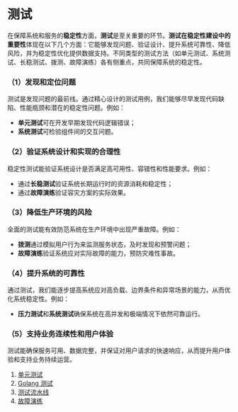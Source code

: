 # 测试

在保障系统和服务的**稳定性**方面，**测试**是至关重要的环节。**测试在稳定性建设中的重要性**体现在以下几个方面：它能够发现问题、验证设计、提升系统可靠性、降低风险，并为稳定性优化提供数据支持。不同类型的测试方法（如单元测试、系统测试、长稳测试、拨测、故障演练）各有侧重点，共同保障系统的稳定性。

### （1）**发现和定位问题**

测试是发现问题的最前线。通过精心设计的测试用例，我们能够尽早发现代码缺陷、性能瓶颈和潜在的稳定性问题。例如：

- **单元测试**可在开发早期发现代码逻辑错误；
- **系统测试**可检验组件间的交互问题。

### （2）**验证系统设计和实现的合理性**

稳定性测试能验证系统设计是否满足高可用性、容错性和性能要求。例如：

- 通过**长稳测试**验证系统长期运行时的资源消耗和稳定性；
- 通过**故障演练**验证容灾方案的实际效果。

### （3）**降低生产环境的风险**

全面的测试能有效防范系统在生产环境中出现严重故障。例如：

- **拨测**通过模拟用户行为来监测服务状态，及时发现和预警问题；
- **故障演练**验证系统应对实际故障的能力，预防灾难性事故。

### （4）**提升系统的可靠性**

通过测试，我们能逐步提高系统应对高负载、边界条件和异常场景的能力，从而优化系统稳定性。例如：

- **压力测试**和**系统测试**确保系统在高并发和极端情况下依然可靠运行。

### （5）**支持业务连续性和用户体验**

测试能确保服务可用、数据完整，并保证对用户请求的快速响应，从而提升用户体验和支持业务持续运营。



1. [单元测试](单元测试.md)
2. [Golang 测试](golang_test.md)
3. [测试流水线](测试流水线.md)
3. [故障演练](故障演练.md)